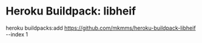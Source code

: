Heroku Buildpack: libheif
======================

heroku buildpacks:add https://github.com/mkmms/heroku-buildpack-libheif --index 1
